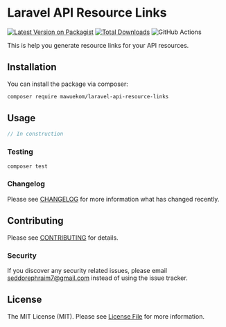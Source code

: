 # Laravel API Resource Links

[![Latest Version on Packagist](https://img.shields.io/packagist/v/mawuekom/laravel-api-resource-links.svg?style=flat-square)](https://packagist.org/packages/mawuva/laravel-api-resource-links)
[![Total Downloads](https://img.shields.io/packagist/dt/mawuva/laravel-api-resource-links.svg?style=flat-square)](https://packagist.org/packages/mawuva/laravel-api-resource-links)
![GitHub Actions](https://github.com/mawuva/laravel-api-resource-links/actions/workflows/main.yml/badge.svg)

This is help you generate resource links for your API resources.

## Installation

You can install the package via composer:

```bash
composer require mawuekom/laravel-api-resource-links
```

## Usage

```php
// In construction
```

### Testing

```bash
composer test
```

### Changelog

Please see [CHANGELOG](CHANGELOG.md) for more information what has changed recently.

## Contributing

Please see [CONTRIBUTING](CONTRIBUTING.md) for details.

### Security

If you discover any security related issues, please email seddorephraim7@gmail.com instead of using the issue tracker.

## License

The MIT License (MIT). Please see [License File](LICENSE.md) for more information.

